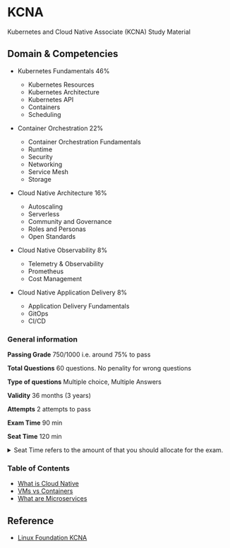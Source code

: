 # KCNA
Kubernetes and Cloud Native Associate (KCNA) Study Material

## Domain & Competencies

- Kubernetes Fundamentals 46%
    - Kubernetes Resources
    - Kubernetes Architecture
    - Kubernetes API
    - Containers
    - Scheduling

- Container Orchestration 22%
    - Container Orchestration Fundamentals
    - Runtime
    - Security
    - Networking
    - Service Mesh
    - Storage

- Cloud Native Architecture 16%    
    - Autoscaling
    - Serverless
    - Community and Governance
    - Roles and Personas
    - Open Standards

- Cloud Native Observability 8%
    - Telemetry & Observability
    - Prometheus
    - Cost Management

- Cloud Native Application Delivery 8%
    - Application Delivery Fundamentals
    - GitOps
    - CI/CD

### General information

**Passing Grade** 750/1000 i.e. around 75% to pass

**Total Questions** 60 questions. No penality for wrong questions

**Type of questions** Multiple choice, Multiple Answers

**Validity** 36 months (3 years)

**Attempts** 2 attempts to pass

**Exam Time** 90 min

**Seat Time** 120 min 

<details><summary>Seat Time refers to the amount of that you should allocate for the exam.</summary>
It includes

- Time to review instructions
- Show online proctor your workspace
- Read and Accept the NDA
- Complete the exam
- Provide feedback at the end
</details>

### Table of Contents

- [What is Cloud Native](./cloud-native/What-is-cloud-native.md)
- [VMs vs Containers](./VMs-vs-Containers/VMs-vs-Containers.md)
- [What are Microservices](./Microservices/What-are-Microservices.md)

## Reference

- [Linux Foundation KCNA](https://training.linuxfoundation.org/certification/kubernetes-cloud-native-associate/)
